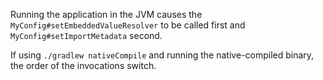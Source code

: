 Running the application in the JVM causes the `MyConfig#setEmbeddedValueResolver` to be called first and `MyConfig#setImportMetadata` second.

If using `./gradlew nativeCompile` and running the native-compiled binary, the order of the invocations switch. 
